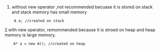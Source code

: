 1. without new operator ,not recommended becuase it is stored on stack and stack memory has small memory

        A a; //created on stack
  

2.with new operator, remommended because it is stroed on heap and heap memory is large memory.

        A* a = new A(); //created on heap
        


